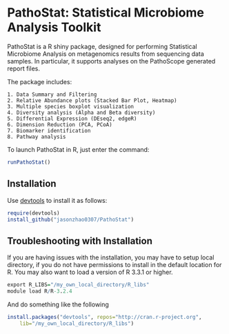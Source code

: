 PathoStat: Statistical Microbiome Analysis Toolkit
==================================================

PathoStat is a R shiny package, designed for performing Statistical Microbiome Analysis on 
metagenomics results from sequencing data samples. In particular, it supports 
analyses on the PathoScope generated report files. 

The package includes:

    1. Data Summary and Filtering 
    2. Relative Abundance plots (Stacked Bar Plot, Heatmap)
    3. Multiple species boxplot visualization
    4. Diversity analysis (Alpha and Beta diversity)
    5. Differential Expression (DEseq2, edgeR)
    6. Dimension Reduction (PCA, PCoA)
    7. Biomarker identification
    8. Pathway analysis
    

To launch PathoStat in R, just enter the command:
```r
runPathoStat()
```



## Installation

Use [devtools](https://github.com/hadley/devtools) to install it as follows:
```r
require(devtools)
install_github("jasonzhao0307/PathoStat")
```


## Troubleshooting with Installation

If you are having issues with the installation, you may have to setup local 
directory, if you do not have permissions to install in the default location 
for R. You may also want to load a version of R 3.3.1 or higher.
```r
export R_LIBS="/my_own_local_directory/R_libs"
module load R/R-3.2.4
```

And do something like the following
```r
install.packages("devtools", repos="http://cran.r-project.org", 
    lib="/my_own_local_directory/R_libs")
```
